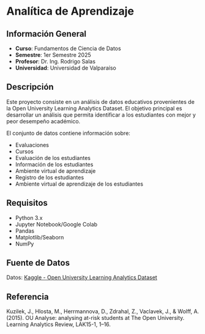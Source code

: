 # Analítica de Aprendizaje

## Información General
- **Curso**: Fundamentos de Ciencia de Datos
- **Semestre**: 1er Semestre 2025
- **Profesor**: Dr. Ing. Rodrigo Salas
- **Universidad**: Universidad de Valparaíso

## Descripción
Este proyecto consiste en un análisis de datos educativos provenientes de la Open University Learning Analytics Dataset. El objetivo principal es desarrollar un análisis que permita identificar a los estudiantes con mejor y peor desempeño académico.

El conjunto de datos contiene información sobre:
- Evaluaciones
- Cursos
- Evaluación de los estudiantes
- Información de los estudiantes
- Ambiente virtual de aprendizaje
- Registro de los estudiantes
- Ambiente virtual de aprendizaje de los estudiantes

## Requisitos
- Python 3.x
- Jupyter Notebook/Google Colab
- Pandas
- Matplotlib/Seaborn
- NumPy

## Fuente de Datos
Datos: [Kaggle - Open University Learning Analytics Dataset](https://www.kaggle.com/datasets/thedevastator/open-university-learning-analytics-dataset/data)

## Referencia
Kuzilek, J., Hlosta, M., Herrmannova, D., Zdrahal, Z., Vaclavek, J., & Wolff, A. (2015). OU Analyse: analysing at-risk students at The Open University. Learning Analytics Review, LAK15-1, 1–16.